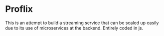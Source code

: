 # Proflix
This is an attempt to build a streaming service that can be scaled up easily due to its use of microservices at the backend. Entirely coded in js.
